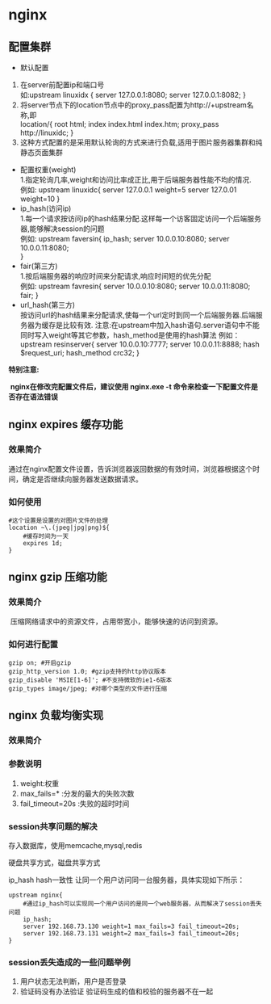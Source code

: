 # nginx    
## 配置集群    
+ 默认配置   
1. 在server前配置ip和端口号    
如:upstream linuxidx {
    server 127.0.0.1:8080;
    server 127.0.0.1:8082;
}
2. 将server节点下的location节点中的proxy_pass配置为http://+upstream名称,即    
location/{
    root html;
    index index.html index.htm;
    proxy_pass http://linuxidc;
}
3. 这种方式配置的是采用默认轮询的方式来进行负载,适用于图片服务器集群和纯静态页面集群   
+ 配置权重(weight)   
1.指定轮询几率,weight和访问比率成正比,用于后端服务器性能不均的情况.    
例如:
 upstream linuxidc{
     server 127.0.0.1 weight=5
     server 127.0.01 weight=10
 }    
+ ip_hash(访问ip)   
1.每一个请求按访问ip的hash结果分配.这样每一个访客固定访问一个后端服务器,能够解决session的问题    
例如:
upstream faversin{
    ip_hash;
    server 10.0.0.10:8080;
    server 10.0.0.11:8080;    
}    
+ fair(第三方)    
1.按后端服务器的响应时间来分配请求,响应时间短的优先分配    
例如:
upstream favresin{
    server 10.0.0.10:8080;
    server 10.0.0.11:8080;
    fair;
}      
+ url_hash(第三方)     
按访问url的hash结果来分配请求,使每一个url定时到同一个后端服务器.后端服务器为缓存是比较有效.
注意:在upstream中加入hash语句.server语句中不能同时写入weight等其它参数，hash_method是使用的hash算法
例如：    
upstream resinserver{
    server 10.0.0.10:7777;
    server 10.0.0.11:8888;
    hash $request_uri;
    hash_method crc32;
}

 **特别注意:**

​		**nginx在修改完配置文件后，建议使用 nginx.exe -t  命令来检查一下配置文件是否存在语法错误**

## nginx expires 缓存功能

### 效果简介

​	通过在nginx配置文件设置，告诉浏览器返回数据的有效时间，浏览器根据这个时间，确定是否继续向服务器发送数据请求。

### 如何使用

```nginx
#这个设置是设置的对图片文件的处理
location ~\.(jpeg|jpg|png)${
    #缓存时间为一天
    expires 1d;
}
```

## nginx gzip 压缩功能

### 效果简介

​	压缩网络请求中的资源文件，占用带宽小，能够快速的访问到资源。

### 如何进行配置

```ng
gzip on; #开启gzip
gzip_http_version 1.0; #gzip支持的http协议版本
gzip_disable 'MSIE[1-6]'; #不支持微软的ie1-6版本
gzip_types image/jpeg; #对哪个类型的文件进行压缩
```

## nginx 负载均衡实现  

### 效果简介

### 参数说明

1. weight:权重
2. max_fails=*  :分发的最大的失败次数
3. fail_timeout=20s  :失败的超时时间

### session共享问题的解决

存入数据库，使用memcache,mysql,redis

硬盘共享方式，磁盘共享方式

ip_hash hash一致性 让同一个用户访问同一台服务器，具体实现如下所示：

```ngin
upstream nginx{
	#通过ip_hash可以实现同一个用户访问的是同一个web服务器，从而解决了session丢失问题
	ip_hash;
	server 192.168.73.130 weight=1 max_fails=3 fail_timeout=20s;
	server 192.168.73.131 weight=2 max_fails=3 fail_timeout=20s;
}
```

### session丢失造成的一些问题举例

1. 用户状态无法判断，用户是否登录
2. 验证码没有办法验证 验证码生成的值和校验的服务器不在一起